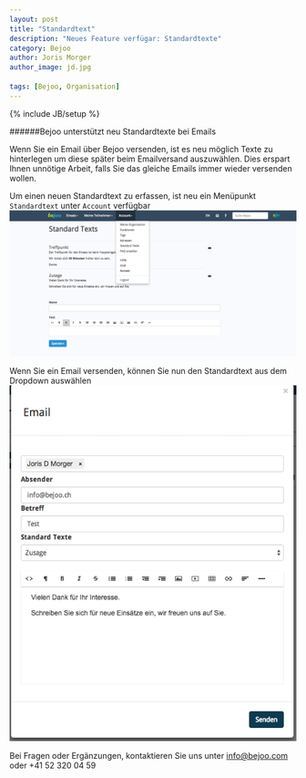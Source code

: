 ```yaml
---
layout: post
title: "Standardtext"
description: "Neues Feature verfügar: Standardtexte"
category: Bejoo
author: Joris Morger
author_image: jd.jpg

tags: [Bejoo, Organisation]
---
```

{% include JB/setup %}

######Bejoo unterstützt neu Standardtexte bei Emails


Wenn Sie ein Email über Bejoo versenden, ist es neu möglich Texte zu hinterlegen um diese später beim Emailversand auszuwählen. Dies erspart
Ihnen unnötige Arbeit, falls Sie das gleiche Emails immer wieder versenden wollen. 



Um einen neuen Standardtext zu erfassen, ist neu ein Menüpunkt `Standardtext` unter `Account` verfügbar
![Standardtext hinzufügen](/img/standardtexts/add.png)



Wenn Sie ein Email versenden, können Sie nun den Standardtext aus dem Dropdown auswählen
![Standardtext hinzufügen](/img/standardtexts/use.png)





Bei Fragen oder Ergänzungen, kontaktieren Sie uns unter info@bejoo.com oder +41 52 320 04 59
